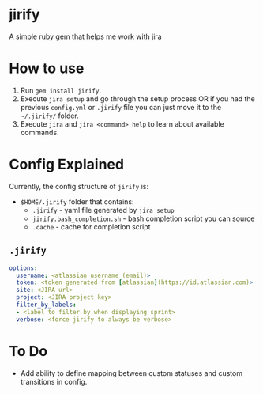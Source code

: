 # jirify
A simple ruby gem that helps me work with jira

# How to use
1. Run `gem install jirify`.
1. Execute `jira setup` and go through the setup process OR if you had the previous `config.yml` or `.jirify` file you can just move it to the `~/.jirify/` folder.
1. Execute `jira` and `jira <command> help` to learn about available commands.

# Config Explained
Currently, the config structure of `jirify` is:
- `$HOME/.jirify` folder that contains:
  - `.jirify` - yaml file generated by `jira setup`
  - `jirify.bash_completion.sh` - bash completion script you can source
  - `.cache` - cache for completion script

## `.jirify`
```yaml
options:
  username: <atlassian username (email)>
  token: <token generated from [atlassian](https://id.atlassian.com)>
  site: <JIRA url>
  project: <JIRA project key>
  filter_by_labels:
  - <label to filter by when displaying sprint>
  verbose: <force jirify to always be verbose>
```

# To Do
- Add ability to define mapping between custom statuses and custom transitions in config.
